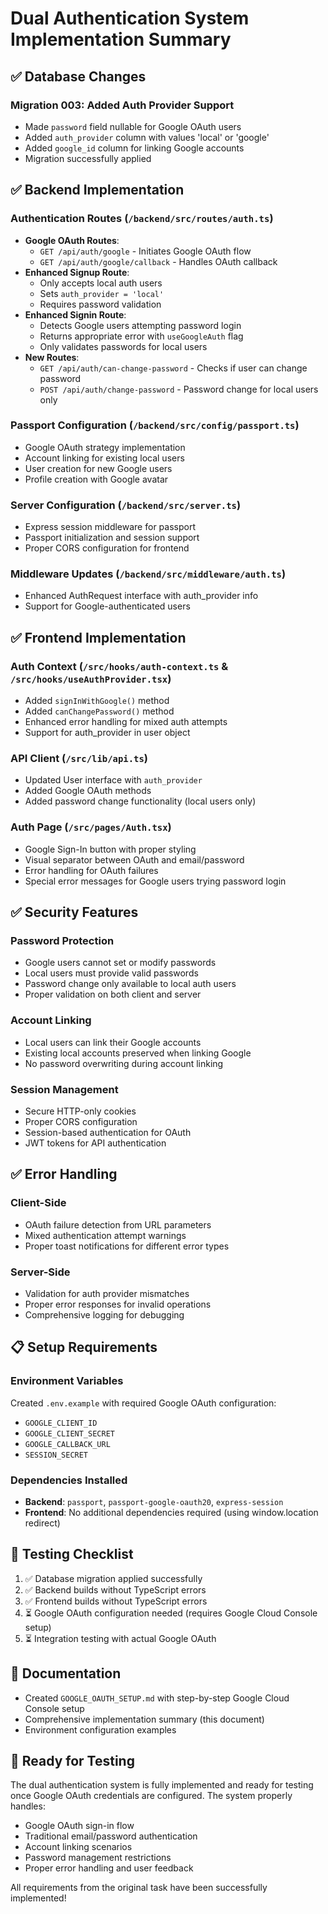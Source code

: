 # Dual Authentication System Implementation Summary

## ✅ Database Changes

### Migration 003: Added Auth Provider Support

- Made `password` field nullable for Google OAuth users
- Added `auth_provider` column with values 'local' or 'google'
- Added `google_id` column for linking Google accounts
- Migration successfully applied

## ✅ Backend Implementation

### Authentication Routes (`/backend/src/routes/auth.ts`)

- **Google OAuth Routes**:
  - `GET /api/auth/google` - Initiates Google OAuth flow
  - `GET /api/auth/google/callback` - Handles OAuth callback
- **Enhanced Signup Route**:
  - Only accepts local auth users
  - Sets `auth_provider = 'local'`
  - Requires password validation
- **Enhanced Signin Route**:
  - Detects Google users attempting password login
  - Returns appropriate error with `useGoogleAuth` flag
  - Only validates passwords for local users
- **New Routes**:
  - `GET /api/auth/can-change-password` - Checks if user can change password
  - `POST /api/auth/change-password` - Password change for local users only

### Passport Configuration (`/backend/src/config/passport.ts`)

- Google OAuth strategy implementation
- Account linking for existing local users
- User creation for new Google users
- Profile creation with Google avatar

### Server Configuration (`/backend/src/server.ts`)

- Express session middleware for passport
- Passport initialization and session support
- Proper CORS configuration for frontend

### Middleware Updates (`/backend/src/middleware/auth.ts`)

- Enhanced AuthRequest interface with auth_provider info
- Support for Google-authenticated users

## ✅ Frontend Implementation

### Auth Context (`/src/hooks/auth-context.ts` & `/src/hooks/useAuthProvider.tsx`)

- Added `signInWithGoogle()` method
- Added `canChangePassword()` method
- Enhanced error handling for mixed auth attempts
- Support for auth_provider in user object

### API Client (`/src/lib/api.ts`)

- Updated User interface with `auth_provider`
- Added Google OAuth methods
- Added password change functionality (local users only)

### Auth Page (`/src/pages/Auth.tsx`)

- Google Sign-In button with proper styling
- Visual separator between OAuth and email/password
- Error handling for OAuth failures
- Special error messages for Google users trying password login

## ✅ Security Features

### Password Protection

- Google users cannot set or modify passwords
- Local users must provide valid passwords
- Password change only available to local auth users
- Proper validation on both client and server

### Account Linking

- Local users can link their Google accounts
- Existing local accounts preserved when linking Google
- No password overwriting during account linking

### Session Management

- Secure HTTP-only cookies
- Proper CORS configuration
- Session-based authentication for OAuth
- JWT tokens for API authentication

## ✅ Error Handling

### Client-Side

- OAuth failure detection from URL parameters
- Mixed authentication attempt warnings
- Proper toast notifications for different error types

### Server-Side

- Validation for auth provider mismatches
- Proper error responses for invalid operations
- Comprehensive logging for debugging

## 📋 Setup Requirements

### Environment Variables

Created `.env.example` with required Google OAuth configuration:

- `GOOGLE_CLIENT_ID`
- `GOOGLE_CLIENT_SECRET`
- `GOOGLE_CALLBACK_URL`
- `SESSION_SECRET`

### Dependencies Installed

- **Backend**: `passport`, `passport-google-oauth20`, `express-session`
- **Frontend**: No additional dependencies required (using window.location redirect)

## 🔧 Testing Checklist

1. ✅ Database migration applied successfully
2. ✅ Backend builds without TypeScript errors
3. ✅ Frontend builds without TypeScript errors
4. ⏳ Google OAuth configuration needed (requires Google Cloud Console setup)
5. ⏳ Integration testing with actual Google OAuth

## 📖 Documentation

- Created `GOOGLE_OAUTH_SETUP.md` with step-by-step Google Cloud Console setup
- Comprehensive implementation summary (this document)
- Environment configuration examples

## 🚀 Ready for Testing

The dual authentication system is fully implemented and ready for testing once Google OAuth credentials are configured. The system properly handles:

- Google OAuth sign-in flow
- Traditional email/password authentication
- Account linking scenarios
- Password management restrictions
- Proper error handling and user feedback

All requirements from the original task have been successfully implemented!

